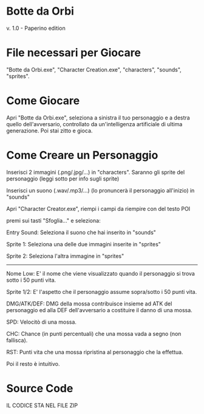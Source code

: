 # Botte da Orbi
v. 1.0 - Paperino edition


# File necessari per Giocare
"Botte da Orbi.exe", "Character Creation.exe", "characters", "sounds", "sprites".

# Come Giocare
Apri "Botte da Orbi.exe", seleziona a sinistra il tuo personaggio e a destra quello dell'avversario, controllato da un'intelligenza artificiale di ultima generazione. Poi stai zitto e gioca.

# Come Creare un Personaggio
Inserisci 2 immagini (.png/.jpg/...) in "characters". Saranno gli sprite del personaggio (leggi sotto per info sugli sprite)

Inserisci un suono (.wav/.mp3/...) (lo pronuncerà il personaggio all'inizio) in "sounds"

Apri "Character Creator.exe", riempi i campi da riempire con del testo POI

premi sui tasti "Sfoglia..." e seleziona:

Entry Sound: Seleziona il suono che hai inserito in "sounds"

Sprite 1: Seleziona una delle due immagini inserite in "sprites"

Sprite 2: Seleziona l'altra immagine in "sprites"

-------------------------------------------------------------

 Nome Low: E' il nome che viene visualizzato quando il personaggio si trova sotto i 50 punti vita.
 
 Sprite 1/2: E' l'aspetto che il personaggio assume sopra/sotto i 50 punti vita.
 
 DMG/ATK/DEF: DMG della mossa contribuisce insieme ad ATK del personaggio ed alla DEF dell'avversario a costituire il danno di una mossa.
 
 SPD: Velocitò di una mossa.
 
 CHC: Chance (in punti percentuali) che una mossa vada a segno (non fallisca).
 
 RST: Punti vita che una mossa ripristina al personaggio che la effettua.
 
 
Poi il resto è intuitivo.

# Source Code
IL CODICE STA NEL FILE ZIP
